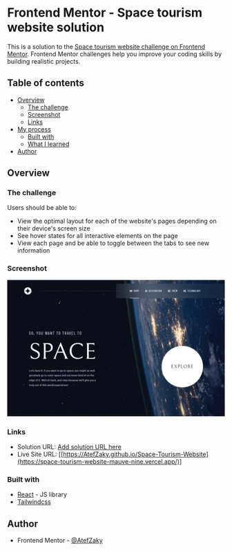 # Frontend Mentor - Space tourism website solution

This is a solution to the [Space tourism website challenge on Frontend Mentor](https://www.frontendmentor.io/challenges/space-tourism-multipage-website-gRWj1URZ3). Frontend Mentor challenges help you improve your coding skills by building realistic projects. 

## Table of contents

- [Overview](#overview)
  - [The challenge](#the-challenge)
  - [Screenshot](#screenshot)
  - [Links](#links)
- [My process](#my-process)
  - [Built with](#built-with)
  - [What I learned](#what-i-learned)
- [Author](#author)

## Overview

### The challenge

Users should be able to:

- View the optimal layout for each of the website's pages depending on their device's screen size
- See hover states for all interactive elements on the page
- View each page and be able to toggle between the tabs to see new information

### Screenshot

![](./SpaceHome.png)

### Links

- Solution URL: [Add solution URL here](https://your-solution-url.com)
- Live Site URL: [[https://AtefZaky.github.io/Space-Tourism-Website](https://space-tourism-website-mauve-nine.vercel.app/)]

### Built with

- [React](https://reactjs.org/) - JS library
- [Tailwindcss](https://tailwindcss.com/)

## Author

- Frontend Mentor - [@AtefZaky](https://www.frontendmentor.io/profile/AtefZaky)
